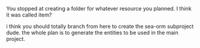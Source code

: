 You stopped at creating a folder for whatever resource you planned.
I think it was called item?

i think you should totally branch from here to create the sea-orm subproject dude.
the whole plan is to generate the entities to be used in the main project.